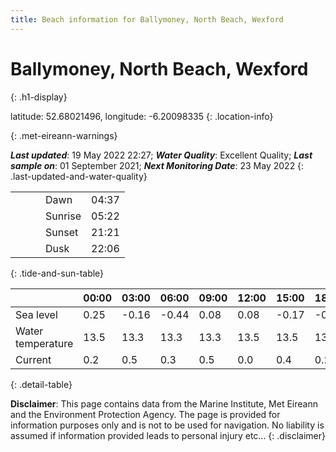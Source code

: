 ```yaml
---
title: Beach information for Ballymoney, North Beach, Wexford
---
```

# Ballymoney, North Beach, Wexford 
{: .h1-display}

latitude: 52.68021496, longitude: -6.20098335
{: .location-info}


{: .met-eireann-warnings}

___Last updated___: 19 May 2022 22:27; ___Water Quality___: Excellent Quality;
___Last sample on___: 01 September 2021; ___Next Monitoring Date___: 23 May 2022
{: .last-updated-and-water-quality}

|   |   |   |   |   |
|---|---|---|---|---|
|   |   |   | Dawn  | 04:37 |
|   |   |   | Sunrise  | 05:22 |
|   |   |   | Sunset  | 21:21 |
|   |   |   | Dusk  | 22:06 |
{: .tide-and-sun-table}

<div></div>

| | 00:00 | 03:00 | 06:00 | 09:00 | 12:00 | 15:00 | 18:00 | 21:00 |
|---|---|---|---|---|---|---|---|---|
| Sea level | 0.25 | -0.16 | -0.44 | 0.08| 0.08 | -0.17 | -0.32 | 0.24 |
| Water temperature | 13.5 | 13.3 | 13.3 | 13.3 | 13.5 | 13.5 | 13.5 | 13.5 |
| Current | 0.2 | 0.5 | 0.3 | 0.5 | 0.0| 0.4 | 0.2 | 0.6 |
{: .detail-table}

__Disclaimer__: This page contains data from the Marine Institute,
Met Eireann and the Environment Protection Agency. The page is provided for
information purposes only and is not to be used for navigation. No liability
is assumed if information provided leads to personal injury etc...
{: .disclaimer}